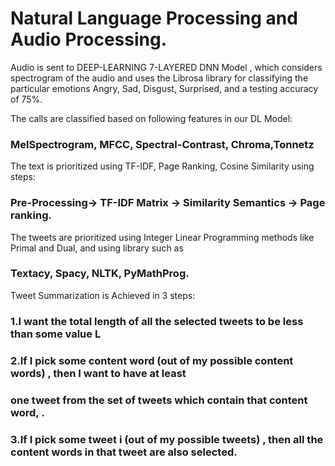 # Natural Language Processing and Audio Processing.
Audio is sent to DEEP-LEARNING 7-LAYERED DNN Model , which considers spectrogram of the
audio and uses the Librosa library for classifying the particular emotions Angry, Sad, Disgust,
Surprised, and a testing accuracy of 75%.

The calls are classified based on following features in our DL Model:

### MelSpectrogram, MFCC, Spectral-Contrast, Chroma,Tonnetz

The text is prioritized using TF-IDF, Page Ranking, Cosine Similarity using steps:

### Pre-Processing-> TF-IDF Matrix -> Similarity Semantics -> Page ranking.

The tweets are prioritized using Integer Linear Programming methods like Primal and Dual, and using library such as 
### Textacy, Spacy, NLTK, PyMathProg. 
Tweet Summarization is Achieved in 3 steps:

### 1.I want the total length of all the selected tweets to be less than some value L

### 2.If I pick some content word (out of my possible content words) , then I want to have at least
### one tweet from the set of tweets which contain that content word, .

### 3.If I pick some tweet i (out of my possible tweets) , then all the content words in that tweet are also selected.
